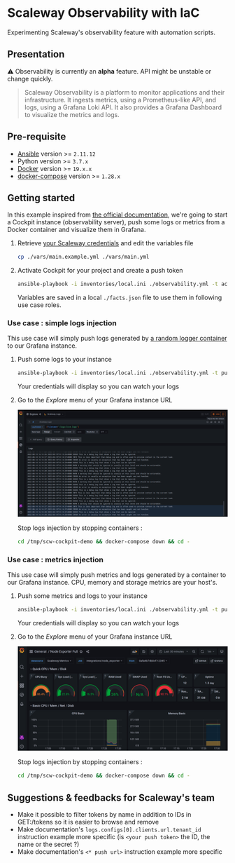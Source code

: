 # Scaleway Observability with IaC

Experimenting Scaleway's observability feature with automation scripts.

## Presentation

:warning: Observability is currently an **alpha** feature. API might be unstable or change quickly.

> Scaleway Observability is a platform to monitor applications and their infrastructure. It ingests metrics, using a Prometheus-like API, and logs, using a Grafana Loki API. It also provides a Grafana Dashboard to visualize the metrics and logs.

## Pre-requisite

- [Ansible](https://docs.ansible.com/ansible/latest/installation_guide/intro_installation.html#pip-install) version >= `2.11.12`
- Python version >= `3.7.x`
- [Docker](https://docs.docker.com/engine/install/) version >= `19.x.x`
- [docker-compose](https://docs.docker.com/compose/install/) version >= `1.28.x`

## Getting started

In this example inspired from [the official documentation](https://developers.scaleway.com/en/products/observability/api/v1alpha1), we're going to start a Cockpit instance (observability server), push some logs or metrics from a Docker container and visualize them in Grafana.

1. Retrieve [your Scaleway credentials](https://console.scaleway.com/project/credentials) and edit the variables file

    ```bash
    cp ./vars/main.example.yml ./vars/main.yml
    ```

2. Activate Cockpit for your project and create a push token

    ```bash
    ansible-playbook -i inventories/local.ini ./observability.yml -t activation --extra-vars @./vars/main.yml
    ```

    Variables are saved in a local `./facts.json` file to use them in following use case roles.

### Use case : simple logs injection

This use case will simply push logs generated by [a random logger container](https://github.com/chentex/random-logger) to our Grafana instance.

1. Push some logs to your instance

    ```bash
    ansible-playbook -i inventories/local.ini ./observability.yml -t push-simple-logs --extra-vars @./vars/main.yml
    ```

    Your credentials will display so you can watch your logs

2. Go to the _Explore_ menu of your Grafana instance URL

    ![Example of logs on your Cockpit instance](./images/cockpit_grafana_simple_logs.png)

    Stop logs injection by stopping containers :

    ```bash
    cd /tmp/scw-cockpit-demo && docker-compose down && cd -
    ```

### Use case : metrics injection

This use case will simply push metrics and logs generated by a container to our Grafana instance. CPU, memory and storage metrics are your host's.

1. Push some metrics and logs to your instance

    ```bash
    ansible-playbook -i inventories/local.ini ./observability.yml -t push-metrics-logs --extra-vars @./vars/main.yml
    ```

    Your credentials will display so you can watch your logs

2. Go to the _Explore_ menu of your Grafana instance URL

    ![Example of metrics on your Cockpit instance](./images/cockpit_grafana_metrics_logs.png)

    Stop logs injection by stopping containers :

    ```bash
    cd /tmp/scw-cockpit-demo && docker-compose down && cd -
    ```

## Suggestions & feedbacks for Scaleway's team

- Make it possible to filter tokens by name in addition to IDs in GET:/tokens so it is easier to browse and remove
- Make documentation's `logs.configs[0].clients.url.tenant_id` instruction example more specific (is `<your push token>` the ID, the name or the secret ?)
- Make documentation's `<* push url>` instruction example more specific
